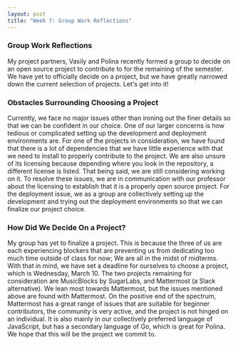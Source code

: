 ```yaml
---
layout: post
title: "Week 7: Group Work Reflections"
---
```


### Group Work Reflections

My project partners, Vasily and Polina recently formed a group to decide on an open source project to contribute to for the remaining of the semester. We have yet to officially decide on a project, but we have greatly narrowed down the current selection of projects. Let's get into it!

<!--more-->

### Obstacles Surrounding Choosing a Project

Currently, we face no major issues other than ironing out the finer details so that we can be confident in our choice. One of our larger concerns is how tedious or complicated setting up the development and deployment environments are. For one of the projects in consideration, we have found that there is a lot of dependencies that we have little experience with that we need to install to properly contribute to the project. We are also unsure of its licensing because depending where you look in the repository, a different license is listed. That being said, we are still considering working on it. To resolve these issues, we are in communication with our professor about the licensing to establish that it is a properly open source project. For the deployment issue, we as a group are collectively setting up the development and trying out the deployment environments so that we can finalize our project choice. 

### How Did We Decide On a Project?

My group has yet to finalize a project. This is because the three of us are each experiencing blockers that are preventing us from dedicating too much time outside of class for now; We are all in the midst of midterms. With that in mind, we have set a deadline for ourselves to choose a project, which is Wednesday, March 10. The two projects remaining for consideration are MusicBlocks by SugarLabs, and Mattermost (a Slack alternative). We lean most towards Mattermost, but the issues mentioned above are found with Mattermost. On the positive end of the spectrum, Mattermost has a great range of issues that are suitable for beginner contributors, the community is very active, and the project is not hinged on an individual. It is also mainly in our collectively preferred language of JavaScript, but has a secondary language of Go, which is great for Polina. We hope that this will be the project we commit to. 

